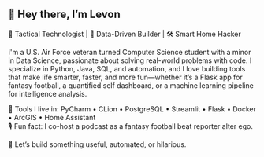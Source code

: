## 👋 Hey there, I’m Levon

🎯 Tactical Technologist | 🧠 Data-Driven Builder | 🛠️ Smart Home Hacker

I'm a U.S. Air Force veteran turned Computer Science student with a minor in Data Science, passionate about solving real-world problems with code. I specialize in Python, Java, SQL, and automation, and I love building tools that make life smarter, faster, and more fun—whether it’s a Flask app for fantasy football, a quantified self dashboard, or a machine learning pipeline for intelligence analysis.

🧰 Tools I live in: PyCharm • CLion • PostgreSQL • Streamlit • Flask • Docker • ArcGIS • Home Assistant  
🎙️ Fun fact: I co-host a podcast as a fantasy football beat reporter alter ego.

🚀 Let’s build something useful, automated, or hilarious.
